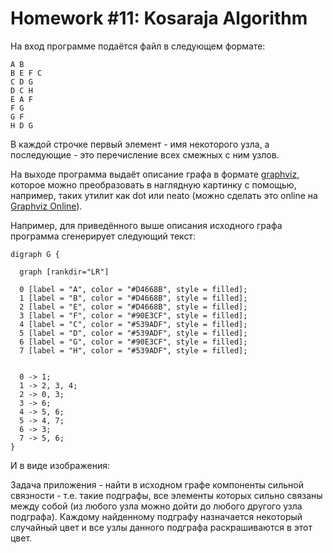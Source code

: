 # Homework #11: Kosaraja Algorithm

На вход программе подаётся файл в следующем формате:
```
A B
B E F C
C D G
D C H
E A F
F G
G F
H D G
```

В каждой строчке первый элемент - имя некоторого узла, а последующие - это перечисление всех смежных с ним узлов.

На выходе программа выдаёт описание графа в формате [graphviz](https://www.graphviz.org/), которое можно преобразовать в наглядную картинку с помощью, например, таких утилит как dot или neato (можно сделать это online на [Graphviz Online](https://dreampuf.github.io/GraphvizOnline)).

Например, для приведённого выше описания исходного графа программа сгенерирует следующий текст:
```
digraph G {
    
  graph [rankdir="LR"]
    
  0 [label = "A", color = "#D4668B", style = filled];
  1 [label = "B", color = "#D4668B", style = filled];
  2 [label = "E", color = "#D4668B", style = filled];
  3 [label = "F", color = "#90E3CF", style = filled];
  4 [label = "C", color = "#539ADF", style = filled];
  5 [label = "D", color = "#539ADF", style = filled];
  6 [label = "G", color = "#90E3CF", style = filled];
  7 [label = "H", color = "#539ADF", style = filled];


  0 -> 1;
  1 -> 2, 3, 4;
  2 -> 0, 3;
  3 -> 6;
  4 -> 5, 6;
  5 -> 4, 7;
  6 -> 3;
  7 -> 5, 6;
}
```

И в виде изображения:

Задача приложения - найти в исходном графе компоненты сильной связности - т.е. такие подграфы, все элементы которых сильно связаны между собой (из любого узла можно дойти до любого другого узла подграфа). Каждому найденному подграфу назначается некоторый случайный цвет и все узлы данного подграфа раскрашиваются в этот цвет.
